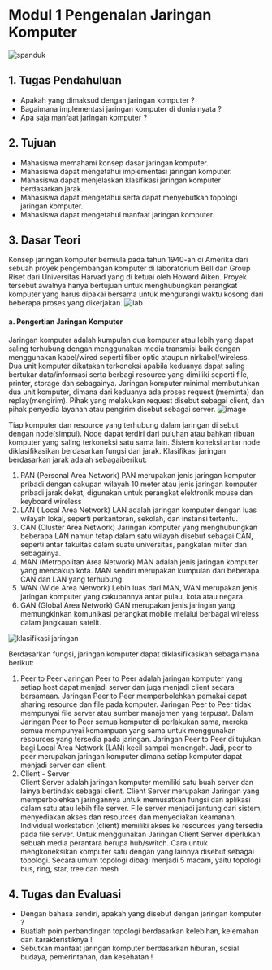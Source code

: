 # Modul 1 Pengenalan Jaringan Komputer
![spanduk](https://user-images.githubusercontent.com/70986579/153545831-48955fef-d9e5-43e5-8b1b-78fcb3a41b1c.jpg)

## 1. Tugas Pendahuluan
- Apakah yang dimaksud dengan jaringan komputer ?
- Bagaimana implementasi jaringan komputer di dunia nyata ?
- Apa saja manfaat jaringan komputer ?
## 2.	Tujuan
-	Mahasiswa memahami konsep dasar jaringan komputer.
-	Mahasiswa dapat mengetahui implementasi jaringan komputer.
-	Mahasiswa dapat menjelaskan klasifikasi jaringan komputer berdasarkan jarak.
-	Mahasiswa dapat mengetahui serta dapat menyebutkan topologi jaringan komputer.
-	Mahasiswa dapat mengetahui manfaat jaringan komputer.
## 3.	Dasar Teori
Konsep jaringan komputer bermula pada tahun 1940-an di Amerika dari sebuah proyek pengembangan komputer di laboratorium Bell dan Group Riset dari Universitas Harvad yang di ketuai oleh Howard Aiken. Proyek tersebut awalnya hanya bertujuan untuk menghubungkan perangkat komputer yang harus dipakai bersama untuk mengurangi waktu kosong dari beberapa proses yang dikerjakan. 
![lab](https://user-images.githubusercontent.com/70986579/153546024-4453d8bf-8b01-4709-85aa-5d631dbe598f.jpg)

#### a.	Pengertian Jaringan Komputer
Jaringan komputer adalah kumpulan dua komputer atau lebih yang dapat saling terhubung dengan menggunakan media transmisi baik dengan menggunakan kabel/wired seperti fiber optic ataupun nirkabel/wireless. Dua unit komputer dikatakan terkoneksi apabila keduanya dapat saling bertukar data/informasi serta berbagi resource yang dimiliki seperti file, printer, storage dan sebagainya.  Jaringan komputer  minimal membutuhkan dua unit komputer, dimana dari keduanya ada proses request (meminta) dan replay(mengirim). Pihak yang melakukan request disebut sebagai client, dan pihak penyedia layanan atau pengirim disebut sebagai server.
![image](https://user-images.githubusercontent.com/70986579/153546235-7a7bb12d-8ec8-47d6-8c2b-e614e459ac5b.png)

Tiap komputer dan resource yang terhubung dalam jaringan di sebut dengan node(simpul). Node dapat terdiri dari puluhan atau bahkan ribuan komputer yang saling terkoneksi satu sama lain. Sistem koneksi antar node diklasifikasikan berdasarkan fungsi dan jarak. Klasifikasi jaringan berdasarkan jarak adalah sebagaiberikut:
1.	PAN (Personal Area Network)
PAN merupakan jenis jaringan komputer pribadi dengan cakupan wilayah 10 meter atau jenis jaringan komputer pribadi jarak dekat, digunakan untuk perangkat elektronik mouse dan keyboard wireless
2.	LAN ( Local Area Network)
LAN adalah jaringan komputer dengan luas wilayah lokal, seperti perkantoran, sekolah, dan instansi tertentu.
3.	CAN (Cluster Area Network)
Jaringan komputer yang menghubungkan beberapa LAN namun tetap dalam satu wilayah disebut sebagai CAN, seperti antar fakultas dalam suatu universitas, pangkalan milter dan sebagainya.
4.	MAN (Metropolitan Area Network)
MAN adalah jenis jaringan komputer yang mencakup kota. MAN sendiri merupakan kumpulan dari beberapa CAN dan LAN yang terhubung.
5.	WAN (Wide Area Network)
Lebih luas dari MAN, WAN merupakan jenis jaringan komputer  yang cakupannya antar pulau, kota atau negara. 
6.	GAN (Global Area Network)
GAN merupakan jenis jaringan yang memungkinkan komunikasi perangkat mobile melalui berbagai wireless dalam jangkauan satelit.

![klasifikasi jaringan](https://user-images.githubusercontent.com/70986579/153546685-e81b000c-2406-4fe1-9a5e-cfd83184b155.jpg)

Berdasarkan fungsi, jaringan komputer dapat diklasifikasikan sebagaimana berikut:
1.	Peer to Peer
Jaringan Peer to Peer adalah jaringan komputer yang setiap host dapat menjadi server dan juga menjadi client secara bersamaan. Jaringan Peer to Peer memperbolehkan pemakai dapat sharing resource dan file pada komputer. Jaringan Peer to Peer tidak mempunyai file server atau sumber manajemen yang terpusat. Dalam Jaringan Peer to Peer semua komputer di perlakukan sama, mereka semua mempunyai kemampuan yang sama untuk menggunakan resources yang tersedia pada jaringan. Jaringan Peer to Peer di tujukan bagi Local Area Network (LAN) kecil sampai menengah. Jadi, peer to peer merupakan jaringan komputer dimana setiap komputer dapat menjadi server dan client.
2.	Client - Server  
Client Server adalah jaringan komputer memiliki satu buah server dan lainya bertindak sebagai client. Client Server merupakan Jaringan yang memperbolehkan jaringannya untuk memusatkan fungsi dan aplikasi dalam satu atau lebih file server.
File server menjadi jantung dari sistem, menyediakan akses dan resources dan menyediakan keamanan. Individual workstation (client) memiliki akses ke resources yang tersedia pada file server. Untuk menggunakan Jaringan Client Server diperlukan sebuah media perantara berupa hub/switch.
 Cara untuk mengkoneksikan komputer satu dengan yang lainnya disebut sebagai topologi. Secara umum topologi dibagi menjadi 5 macam, yaitu topologi bus, ring, star, tree dan mesh
## 4.	Tugas dan Evaluasi
-	Dengan bahasa sendiri, apakah yang disebut dengan jaringan komputer ?
-	Buatlah poin perbandingan topologi berdasarkan kelebihan, kelemahan dan karakteristiknya !
-	Sebutkan manfaat jaringan komputer berdasarkan hiburan, sosial budaya, pemerintahan, dan kesehatan !
